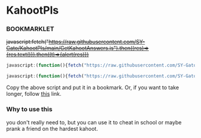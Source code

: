 # KahootPls

### BOOKMARKLET

~~javascript:fetch("https://raw.githubusercontent.com/SY-Gato/KahootPls/main/GetKahootAnswers.js").then((res)=>{res.text()}).then((t)=>{alert(res)})~~
```js
javascript:(function(){fetch("https://raw.githubusercontent.com/SY-Gato/KahootPls/main/GetKahootAnswers.js").then((res)=>res.text().then((t)=>eval(t)))})()
```

```js
javascript:(function(){fetch("https://raw.githubusercontent.com/SY-Gato/KahootPls/main/GetKahootAnswers.js").then((res)=>res.text().then((t)=>{alert(t); var f = new Function(t); f();}))})()
```


Copy the above script and put it in a bookmark. Or, if you want to take longer, follow [this](https://github.com/SY-Gato/KahootPls/blob/main/BOOKMARKLET.min.md) link.

### Why to use this
you don't really need to, but you can use it to cheat in school or maybe prank a friend on the hardest kahoot.
